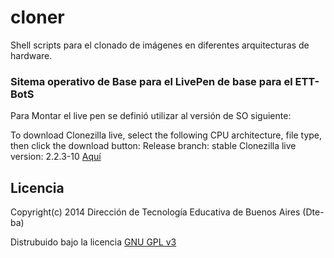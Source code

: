 # cloner

Shell scripts para el clonado de imágenes en diferentes arquitecturas de hardware.

### Sitema operativo de Base para el LivePen de base para el ETT-BotS

Para Montar el live pen se definió utilizar al versión de SO siguiente:

To download Clonezilla live, select the following CPU architecture, file type, then click the download button:
Release branch: stable
Clonezilla live version: 2.2.3-10 [Aquí](http://sourceforge.net/projects/clonezilla/postdownload?source=dlp)



## Licencia

Copyright(c) 2014 Dirección de Tecnología Educativa de Buenos Aires (Dte-ba)

Distrubuido bajo la licencia [GNU GPL v3](http://www.gnu.org/licenses/gpl-3.0.html)



